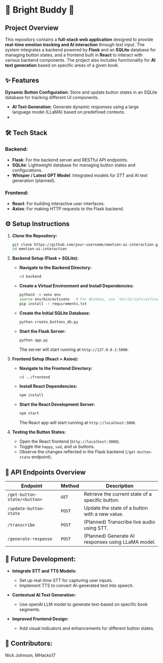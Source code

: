 # **🌟 Bright Buddy 🌟**

## **Project Overview**
This repository contains a **full-stack web application** designed to provide **real-time emotion tracking and AI interaction** through text input. The system integrates a backend powered by **Flask** and an **SQLite** database for managing button states, and a frontend built in **React** to interact with various backend components. The project also includes functionality for **AI text generation** based on specific areas of a given book.

## **✨ Features**
 **Dynamic Button Configuration**: Store and update button states in an SQLite database for tracking different UI components.
- **AI Text Generation**: Generate dynamic responses using a large language model (LLaMA) based on predefined contexts.
- 
## **🛠️ Tech Stack**

### **Backend:**
- **Flask**: For the backend server and RESTful API endpoints.
- **SQLite**: Lightweight database for managing button states and configurations.
- **Whisper / Latest GPT Model**: Integrated models for STT and AI text generation (planned).

### **Frontend:**
- **React**: For building interactive user interfaces.
- **Axios**: For making HTTP requests to the Flask backend.

## **⚙️ Setup Instructions**

1. **Clone the Repository:**
    ```bash
    git clone https://github.com/your-username/emotion-ai-interaction.git
    cd emotion-ai-interaction
    ```

2. **Backend Setup (Flask + SQLite):**

    - **Navigate to the Backend Directory:**
        ```bash
        cd backend
        ```

    - **Create a Virtual Environment and Install Dependencies:**
        ```bash
        python3 -m venv env
        source env/bin/activate   # For Windows, use `env\Scripts\activate`
        pip install -r requirements.txt
        ```

    - **Create the Initial SQLite Database:**
        ```bash
        python create_buttons_db.py
        ```

    - **Start the Flask Server:**
        ```bash
        python app.py
        ```
        The server will start running at `http://127.0.0.1:5000`.

3. **Frontend Setup (React + Axios):**

    - **Navigate to the Frontend Directory:**
        ```bash
        cd ../frontend
        ```

    - **Install React Dependencies:**
        ```bash
        npm install
        ```

    - **Start the React Development Server:**
        ```bash
        npm start
        ```
        The React app will start running at `http://localhost:3000`.

4. **Testing the Button States:**
   - Open the React frontend (`http://localhost:3000`).
   - Toggle the `happy`, `sad`, and `ok` buttons.
   - Observe the changes reflected in the Flask backend (`/get-button-state` endpoint).

## **🌟 API Endpoints Overview**

| **Endpoint**                         | **Method** | **Description**                                                        |
|--------------------------------------|------------|------------------------------------------------------------------------|
| `/get-button-state/<button>`         | `GET`      | Retrieve the current state of a specific button.                       |
| `/update-button-state`               | `POST`     | Update the state of a button with a new value.                         |
| `/transcribe`                        | `POST`     | (Planned) Transcribe live audio using STT.                             |
| `/generate-response`                 | `POST`     | (Planned) Generate AI responses using LLaMA model.                     |

## **🚀 Future Development:**
- **Integrate STT and TTS Models:**
  - Set up real-time STT for capturing user inputs.
  - Implement TTS to convert AI-generated text into speech.

- **Contextual AI Text Generation:**
  - Use openAI LLM model to generate text-based on specific book segments.

- **Improved Frontend Design:**
  - Add visual indicators and enhancements for different button states.


## **📜 Contributors:**
Nick Johnson, MHacks17

